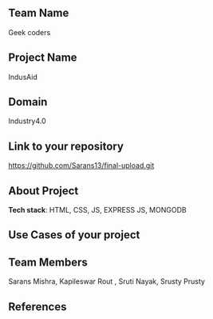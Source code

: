 ## Team Name  
Geek coders
## Project Name  
IndusAid


## Domain
Industry4.0


## Link to your repository
https://github.com/Sarans13/final-upload.git

## About Project








**Tech stack**:
HTML, CSS, JS, EXPRESS JS, MONGODB
 

## Use Cases of your project


## Team Members
Sarans Mishra, Kapileswar Rout , Sruti Nayak, Srusty Prusty

## References

